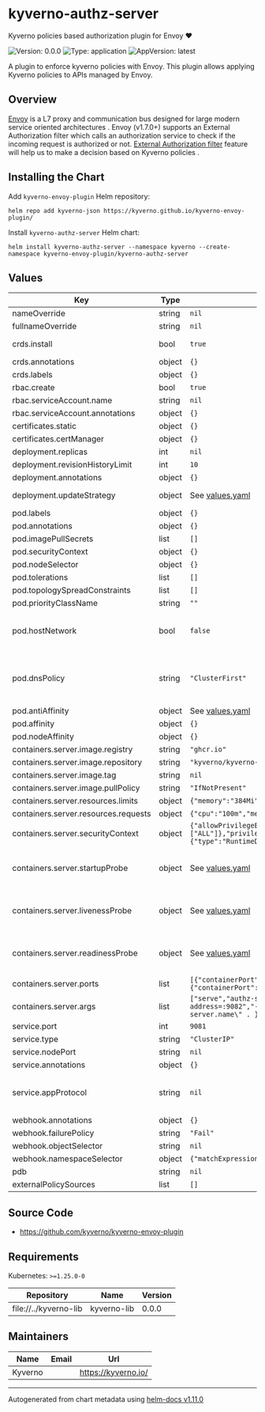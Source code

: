 # kyverno-authz-server

Kyverno policies based authorization plugin for Envoy ❤️

![Version: 0.0.0](https://img.shields.io/badge/Version-0.0.0-informational?style=flat-square) ![Type: application](https://img.shields.io/badge/Type-application-informational?style=flat-square) ![AppVersion: latest](https://img.shields.io/badge/AppVersion-latest-informational?style=flat-square)

A plugin to enforce kyverno policies with Envoy. This plugin allows applying Kyverno policies to APIs managed by Envoy.

## Overview

[Envoy](https://www.envoyproxy.io/docs/envoy/latest/intro/what_is_envoy) is a L7 proxy and communication bus designed for large modern service oriented architectures . Envoy (v1.7.0+) supports an External Authorization filter which calls an authorization service to check if the incoming request is authorized or not. [External Authorization filter](https://www.envoyproxy.io/docs/envoy/latest/intro/arch_overview/security/ext_authz_filter.html) feature will help us to make a decision based on Kyverno policies .

## Installing the Chart

Add `kyverno-envoy-plugin` Helm repository:

```shell
helm repo add kyverno-json https://kyverno.github.io/kyverno-envoy-plugin/
```

Install `kyverno-authz-server` Helm chart:

```shell
helm install kyverno-authz-server --namespace kyverno --create-namespace kyverno-envoy-plugin/kyverno-authz-server
```

## Values

| Key | Type | Default | Description |
|-----|------|---------|-------------|
| nameOverride | string | `nil` | Override the name of the chart |
| fullnameOverride | string | `nil` | Override the expanded name of the chart |
| crds.install | bool | `true` | Whether to have Helm install the CRDs, if the CRDs are not installed by Helm, they must be added before policies can be created |
| crds.annotations | object | `{}` | Additional CRDs annotations |
| crds.labels | object | `{}` | Additional CRDs labels |
| rbac.create | bool | `true` | Create RBAC resources |
| rbac.serviceAccount.name | string | `nil` | The ServiceAccount name |
| rbac.serviceAccount.annotations | object | `{}` | Annotations for the ServiceAccount |
| certificates.static | object | `{}` | Static data to set in certificate secret |
| certificates.certManager | object | `{}` | Infos for creating certificate with cert manager |
| deployment.replicas | int | `nil` | Desired number of pods |
| deployment.revisionHistoryLimit | int | `10` | The number of revisions to keep |
| deployment.annotations | object | `{}` | Deployment annotations. |
| deployment.updateStrategy | object | See [values.yaml](values.yaml) | Deployment update strategy. Ref: https://kubernetes.io/docs/concepts/workloads/controllers/deployment/#strategy |
| pod.labels | object | `{}` | Additional labels to add to each pod |
| pod.annotations | object | `{}` | Additional annotations to add to each pod |
| pod.imagePullSecrets | list | `[]` | Image pull secrets |
| pod.securityContext | object | `{}` | Security context |
| pod.nodeSelector | object | `{}` | Node labels for pod assignment |
| pod.tolerations | list | `[]` | List of node taints to tolerate |
| pod.topologySpreadConstraints | list | `[]` | Topology spread constraints. |
| pod.priorityClassName | string | `""` | Optional priority class |
| pod.hostNetwork | bool | `false` | Change `hostNetwork` to `true` when you want the pod to share its host's network namespace. Useful for situations like when you end up dealing with a custom CNI over Amazon EKS. Update the `dnsPolicy` accordingly as well to suit the host network mode. |
| pod.dnsPolicy | string | `"ClusterFirst"` | `dnsPolicy` determines the manner in which DNS resolution happens in the cluster. In case of `hostNetwork: true`, usually, the `dnsPolicy` is suitable to be `ClusterFirstWithHostNet`. For further reference: https://kubernetes.io/docs/concepts/services-networking/dns-pod-service/#pod-s-dns-policy. |
| pod.antiAffinity | object | See [values.yaml](values.yaml) | Pod anti affinity constraints. |
| pod.affinity | object | `{}` | Pod affinity constraints. |
| pod.nodeAffinity | object | `{}` | Node affinity constraints. |
| containers.server.image.registry | string | `"ghcr.io"` | Image registry |
| containers.server.image.repository | string | `"kyverno/kyverno-envoy-plugin"` | Image repository |
| containers.server.image.tag | string | `nil` | Image tag Defaults to appVersion in Chart.yaml if omitted |
| containers.server.image.pullPolicy | string | `"IfNotPresent"` | Image pull policy |
| containers.server.resources.limits | object | `{"memory":"384Mi"}` | Pod resource limits |
| containers.server.resources.requests | object | `{"cpu":"100m","memory":"128Mi"}` | Pod resource requests |
| containers.server.securityContext | object | `{"allowPrivilegeEscalation":false,"capabilities":{"drop":["ALL"]},"privileged":false,"readOnlyRootFilesystem":true,"runAsNonRoot":true,"seccompProfile":{"type":"RuntimeDefault"}}` | Container security context |
| containers.server.startupProbe | object | See [values.yaml](values.yaml) | Startup probe. The block is directly forwarded into the deployment, so you can use whatever startupProbes configuration you want. ref: https://kubernetes.io/docs/tasks/configure-pod-container/configure-liveness-readiness-probes/ |
| containers.server.livenessProbe | object | See [values.yaml](values.yaml) | Liveness probe. The block is directly forwarded into the deployment, so you can use whatever livenessProbe configuration you want. ref: https://kubernetes.io/docs/tasks/configure-pod-container/configure-liveness-readiness-probes/ |
| containers.server.readinessProbe | object | See [values.yaml](values.yaml) | Readiness Probe. The block is directly forwarded into the deployment, so you can use whatever readinessProbe configuration you want. ref: https://kubernetes.io/docs/tasks/configure-pod-container/configure-liveness-readiness-probes/ |
| containers.server.ports | list | `[{"containerPort":9080,"name":"http","protocol":"TCP"},{"containerPort":9081,"name":"grpc","protocol":"TCP"}]` | Container ports. |
| containers.server.args | list | `["serve","authz-server","--probes-address=:9080","--grpc-address=:9081","--metrics-address=:9082","--leader-election=true","--leader-election-id={{ template \"kyverno-authz-server.name\" . }}"]` | Container args. |
| service.port | int | `9081` | Service port. |
| service.type | string | `"ClusterIP"` | Service type. |
| service.nodePort | string | `nil` | Service node port. Only used if `type` is `NodePort`. |
| service.annotations | object | `{}` | Service annotations. |
| service.appProtocol | string | `nil` | Service application protocol. Setting app protocol is only needed in specific cases like integration with certain gateways. ref: https://kubernetes.io/docs/concepts/services-networking/service/#application-protocol |
| webhook.annotations | object | `{}` | Webhook annotations |
| webhook.failurePolicy | string | `"Fail"` | Webhook failure policy |
| webhook.objectSelector | string | `nil` | Webhook object selector |
| webhook.namespaceSelector | object | `{"matchExpressions":[{"key":"kyverno-injection","operator":"In","values":["enabled"]}]}` | Webhook namespace selector |
| pdb | string | `nil` |  |
| externalPolicySources | list | `[]` | External policy sources |

## Source Code

* <https://github.com/kyverno/kyverno-envoy-plugin>

## Requirements

Kubernetes: `>=1.25.0-0`

| Repository | Name | Version |
|------------|------|---------|
| file://../kyverno-lib | kyverno-lib | 0.0.0 |

## Maintainers

| Name | Email | Url |
| ---- | ------ | --- |
| Kyverno |  | <https://kyverno.io/> |

----------------------------------------------
Autogenerated from chart metadata using [helm-docs v1.11.0](https://github.com/norwoodj/helm-docs/releases/v1.11.0)
